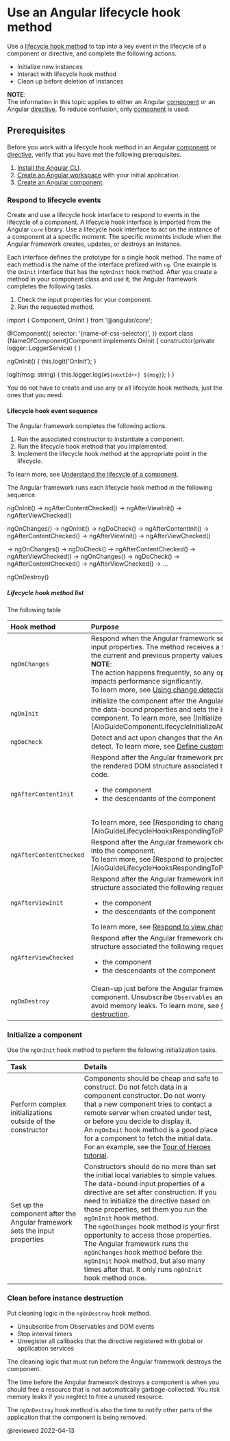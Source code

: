 # Use an Angular lifecycle hook method

Use a [lifecycle hook method][AioGuideGlossaryLifecycleHook] to tap into a key event in the lifecycle of a component or directive, and complete the following actions.

*   Initialize new instances
*   Interact with lifecycle hook method
*   Clean up before deletion of instances

<div class="alert is-helpful">

**NOTE**: <br />
The information in this topic applies to either an Angular [component][AioGuideGlossaryComponent] or an Angular [directive][AioGuideGlossaryDirective].
To reduce confusion, only [component][AioGuideGlossaryComponent] is used.

</div>

## Prerequisites

Before you work with a lifecycle hook method in an Angular [component][AioGuideGlossaryComponent] or [directive][AioGuideGlossaryDirective], verify that you have met the following prerequisites.

1.  [Install the Angular CLI][AioGuideSetupLocalInstallTheAngularCli].
1.  [Create an Angular workspace][AioGuideSetupLocalCreateAWorkspaceAndInitialApplication] with your initial application.
1.  [Create an Angular component][AioGuideComponentCreate].

### Respond to lifecycle events

Create and use a lifecycle hook interface to respond to events in the lifecycle of a component.
A lifecycle hook interface is imported from the Angular `core` library.
Use a lifecycle hook interface to act on the instance of a component at a specific moment.
The specific moments include when the Angular framework creates, updates, or destroys an instance.

Each interface defines the prototype for a single hook method.
The name of each method is the name of the interface prefixed with `ng`.
One example is the `OnInit` interface that has the `ngOnInit` hook method.
After you create a method in your component class and use it, the Angular framework completes the following tasks.

1.  Check the input properties for your component.
1.  Run the requested method.

<code-example format="typescript" header="Add ngOnInit hook method" language="typescript">

import { Component, OnInit } from '&commat;angular/core';

&commat;Component({
  selector: '{name-of-css-selector}',
})
export class &lcub;NameOfComponent&rcub;Component implements OnInit {
  constructor(private logger: LoggerService) { }

  ngOnInit() {
    this.logIt('OnInit');
  }

  logIt(msg: string) {
    this.logger.log(`#${nextId++} ${msg}`);
  }
}

</code-example>

You do not have to create and use any or all lifecycle hook methods, just the ones that you need.

#### Lifecycle hook event sequence

The Angular framework completes the following actions.

1.  Run the associated constructor to instantiate a component.
1.  Run the lifecycle hook method that you implemented.
1.  Implement the lifecycle hook method at the appropriate point in the lifecycle.

To learn more, see [Understand the lifecycle of a component][AioGuideComponentLifecycle].

The Angular framework runs each lifecycle hook method in the following sequence.

<code-example format="none" header="Lifecycle hook method sequence" hideCopy language="none">

ngOnInit() &rarr; ngAfterContentChecked() &rarr; ngAfterViewInit() &rarr; ngAfterViewChecked()

</code-example>

<code-example format="none" header="Lifecycle hook method sequence: Detect changes when data-bound input is used" hideCopy language="none">

ngOnChanges() &rarr; ngOnInit() &rarr; ngDoCheck() &rarr; ngAfterContentInit()
 &rarr; ngAfterContentChecked() &rarr; ngAfterViewInit() &rarr; ngAfterViewChecked()

 &rarr; ngOnChanges() &rarr; ngDoCheck() &rarr; ngAfterContentChecked() &rarr; ngAfterViewChecked()
 &rarr; ngOnChanges() &rarr; ngDoCheck() &rarr; ngAfterContentChecked() &rarr; ngAfterViewChecked()
 &rarr; &hellip;

</code-example>

<code-example format="none" header="Lifecycle hook method sequence: Tasks before deletion of instances" hideCopy language="none">

ngOnDestroy()

</code-example>

##### Lifecycle hook method list

The following table

| Hook method             | Purpose |
|:---                     |:---     |
| `ngOnChanges`           | Respond when the Angular framework sets or resets data-bound input properties. The method receives a `SimpleChanges` object of the current and previous property values. <br /> **NOTE**: <br /> The action happens frequently, so any operation you perform here impacts performance significantly. <br /> To learn more, see [Using change detection hooks][AioGuideComponentLifecycleTutorialUseChangeDetectionHooks]. |
| `ngOnInit`              | Initialize the component after the Angular framework first displays the data-bound properties and sets the input properties of the component. To learn more, see [Initialize a component][AioGuideComponentLifecycleInitializeAComponent].                                                                                                                         |
| `ngDoCheck`             | Detect and act upon changes that the Angular framework does not detect. To learn more, see [Define custom change detection][AioGuideComponentLifecycleTutorialDefineCustomChangeDetection].                                                                                                                                                                                                                          |
| `ngAfterContentInit`    | Respond after the Angular framework projects external content into the rendered DOM structure associated the following requesting code. <ul> <li>the component</li> <li>the descendants of the component</li> </ul>                                                                        <br /> To learn more, see [Responding to changes in content][AioGuideLifecycleHooksRespondingToProjectedContentChanges].                                                                                                                                                             |
| `ngAfterContentChecked` | Respond after the Angular framework checks the content projected into the component. <br /> To learn more, see [Respond to projected content changes][AioGuideLifecycleHooksRespondingToProjectedContentChanges].                                                                                                                                                                                       |
| `ngAfterViewInit`       | Respond after the Angular framework initializes the rendered DOM structure associated the following requesting code. <ul> <li>the component</li> <li>the descendants of the component</li> </ul> To learn more, see [Respond to view changes][AioGuideComponentLifecycleTutorialRespondToViewChanges].                                                                                                                                                                     |
| `ngAfterViewChecked`    | Respond after the Angular framework checks the rendered DOM structure associated the following requesting code. <ul> <li>the component</li> <li>the descendants of the component</li> </ul>                                                                                                                                                                                                                                                                                       |
| `ngOnDestroy`           | Clean-up just before the Angular framework destroys the component. Unsubscribe `Observables` and detach event handlers to avoid memory leaks. To learn more, see [Clean before instance destruction][AioGuideComponentLifecycleCleanBeforeInstanceDestruction].                                                                                                                                         |                                                                                                                                                                                                                                  |

### Initialize a component


Use the `ngOnInit` hook method to perform the following initialization tasks.

| Task                                                         | Details |
|:---                                                          |:---     |
| Perform complex initializations outside of the constructor   | Components should be cheap and safe to construct. Do not fetch data in a component constructor. Do not worry that a new component tries to contact a remote server when created under test, or before you decide to display it. <br /> An `ngOnInit` hook method is a good place for a component to fetch the initial data. For an example, see the [Tour of Heroes tutorial][AioTutorialTohPt4CallItInNgoninit].                                                                                                                                                                  |
| Set up the component after the Angular framework sets the input properties | Constructors should do no more than set the initial local variables to simple values. <br /> The data-bound input properties of a directive are set after construction. If you need to initialize the directive based on those properties, set them you run the `ngOnInit` hook method. <div class="alert is-helpful"> The `ngOnChanges` hook method is your first opportunity to access those properties. The Angular framework runs the `ngOnChanges` hook method before the `ngOnInit` hook method, but also many times after that. It only runs `ngOnInit` hook method once. </div> |

### Clean before instance destruction

Put cleaning logic in the `ngOnDestroy` hook method.

*   Unsubscribe from Observables and DOM events
*   Stop interval timers
*   Unregister all callbacks that the directive registered with global or application services

The cleaning logic that must run before the Angular framework destroys the component.

The time before the Angular framework destroys a component is when you should free a resource that is not automatically garbage-collected.
You risk memory leaks if you neglect to free a unused resource.

The `ngOnDestroy` hook method is also the time to notify other parts of the application that the component is being removed.

<!-- links -->

[AioGuideComponentCreate]: guide/component/component-create

<!-- "Create an Angular component | Angular" -->

[AioGuideComponentLifecycleCleanBeforeInstanceDestruction]: guide/component/component-usage-lifecycle-hooks#clean-before-instance-destruction

<!-- "Clean before instance destruction - Use an Angular lifecycle hook method | Angular" -->

[AioGuideComponentLifecycleInitializeAComponentOrDirective]: guide/component/component-usage-lifecycle-hooks#initialize-a-component-or-directive

<!-- "Initialize a component - Use an Angular lifecycle hook method | Angular" -->

[AioGuideComponentLifecycle]: guide/component/component-lifecycle

<!-- "Understand the lifecycle of a component | Angular" -->

[AioGuideComponentLifecycleTutorialDefineCustomChangeDetection]: guide/component/component-example-lifecycle#define-custom-change-detection

<!-- "Define custom change detection - Example: lifecycle hook methods | Angular" -->

[AioGuideComponentLifecycleTutorialRespondToViewChanges]: guide/component/component-example-lifecycle#respond-to-view-changes

<!-- "Respond to view changes - Example: lifecycle hook methods | Angular" -->

[AioGuideComponentLifecycleTutorialUseChangeDetectionHooks]: guide/component/component-example-lifecycle#use-change-detection-hooks

<!-- "Use change detection hooks - Example: lifecycle hook methods | Angular" -->

[AioGuideGlossaryComponent]: guide/glossary#component

<!-- "component - Glossary | Angular" -->

[AioGuideGlossaryDirective]: guide/glossary#directive

<!-- "directive - Glossary | Angular" -->

[AioGuideGlossaryLifecycleHook]: guide/glossary#lifecycle-hook

<!-- "lifecycle hook - Glossary | Angular" -->

[AioGuideSetupLocalCreateAWorkspaceAndInitialApplication]: guide/setup-local#create-a-workspace-and-initial-application

<!-- "Create a workspace and initial application - Setting up the local environment and workspace | Angular" -->

[AioGuideSetupLocalInstallTheAngularCli]: guide/setup-local#install-the-angular-cli

<!-- "Install the Angular CLI - Setting up the local environment and workspace | Angular" -->

[AioTutorialTohPt4CallItInNgoninit]: tutorial/toh-pt4#call-it-in-ngoninit

<!-- "Call it in ngOnInit() - Add services | Angular" -->

<!-- external links -->

<!-- end links -->

@reviewed 2022-04-13
